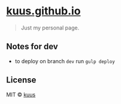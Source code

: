 # [kuus.github.io](https://kunderikuus.net)

> Just my personal page.


Notes for dev
---------------
- to deploy on branch `dev` run `gulp deploy`

License
---------------
MIT © [kuus](https://kunderikuus.net)
